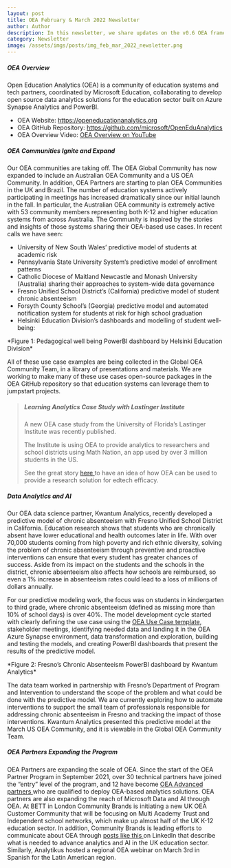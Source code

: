 ```yaml
---
layout: post
title: OEA February & March 2022 Newsletter
author: Author
description: In this newsletter, we share updates on the v0.6 OEA framework release, skills reporting and CLRs and others.
category: Newsletter
image: /assets/imgs/posts/img_feb_mar_2022_newsletter.png
---
```


##### OEA Overview

Open Education Analytics (OEA) is a community of education systems and tech partners, coordinated by Microsoft Education, collaborating to develop open source data analytics solutions for the education sector built on Azure Synapse Analytics and PowerBI.  

- OEA Website: <a href="https://openeducationanalytics.org" target="_blank">https://openeducationanalytics.org </a>
- OEA GitHub Repository: <a href="https://github.com/microsoft/OpenEduAnalytics" target="_blank">https://github.com/microsoft/OpenEduAnalytics</a>
- OEA Overview Video: <a href="https://www.youtube.com/watch?v=q6snp28bBQU&t=1s" target="_blank">OEA Overview on YouTube </a>

##### OEA Communities Ignite and Expand
Our OEA communities are taking off. The OEA Global Community has now expanded to include an Australian OEA Community and a US OEA Community. In addition, OEA Partners are starting to plan OEA Communities in the UK and Brazil. The number of education systems actively participating in meetings has increased dramatically since our initial launch in the fall. In particular, the Australian OEA community is extremely active with 53 community members representing both K-12 and higher education systems from across Australia. 
The Community is inspired by the stories and insights of those systems sharing their OEA-based use cases. In recent calls we have seen:
- University of New South Wales’ predictive model of students at academic risk
- Pennsylvania State University System’s predictive model of enrollment patterns
- Catholic Diocese of Maitland Newcastle and Monash University (Australia) sharing their approaches to system-wide data governance
- Fresno Unified School District’s (California) predictive model of student chronic absenteeism
- Forsyth County School’s (Georgia) predictive model and automated notification system for students at risk for high school graduation
- Helsinki Education Division’s dashboards and modelling of student well-being:

<div class="container-wrapper text-center">
   <img src="{{ site.baseurl }}/assets/imgs/posts/img_helsinki_pedadogical.png" class="img-fluid w-100" alt="" />
</div>
*Figure 1: Pedagogical well being PowerBI dashboard by Helsinki Education Division*

All of these use case examples are being collected in the Global OEA Community Team, in a library of presentations and materials. We are working to make many of these use cases open-source packages in the OEA GitHub repository so that education systems can leverage them to jumpstart projects.

>
> ##### Learning Analytics Case Study with Lastinger Institute
>
> A new OEA case study from the University of Florida’s Lastinger Institute was recently published.
>   
> The Institute is using OEA to provide analytics to researchers and school districts using Math Nation, an app used by over 3 million students in the US.
> 
> See the great story <a href="https://customers.microsoft.com/en-us/story/1448383859637452651-mathnation-k12-edu-azure-en-united-states">here </a> to have an idea of how OEA can be used to provide a research solution for edtech efficacy. 

##### Data Analytics and AI

Our OEA data science partner, Kwantum Analytics, recently developed a predictive model of chronic absenteeism with Fresno Unified School District in California. 
Education research shows that students who are chronically absent have lower educational and health outcomes later in life. With over 70,000 students coming from 
high poverty and rich ethnic diversity, solving the problem of chronic absenteeism through preventive and proactive interventions can ensure that every student has 
greater chances of success. Aside from its impact on the students and the schools in the district, chronic absenteeism also affects how schools are reimbursed, 
so even a 1% increase in absenteeism rates could lead to a loss of millions of dollars annually. 

For our predictive modeling work, the focus was on students in kindergarten to third grade, where chronic absenteeism (defined as missing more than 10% of school days) is over 40%. The model development cycle started with clearly defining the use case using the <a href="https://view.officeapps.live.com/op/view.aspx?src=https%3A%2F%2Fraw.githubusercontent.com%2Fmicrosoft%2FOpenEduAnalytics%2Fmain%2Fdocs%2FOpen_Education_Analytics_Use_Case_Template_v3.docx&wdOrigin=BROWSELINK" target="_blank"> OEA Use Case template</a>, stakeholder meetings, identifying needed data
and landing it in the OEA Azure Synapse environment, data transformation and exploration, building and testing the models, and creating PowerBI dashboards that present the results of the predictive model.

<div class="container-wrapper text-center">
   <img src="{{ site.baseurl }}/assets/imgs/posts/img_fresno_chronic_absenteeism.png" class="img-fluid w-100" alt="" />
</div>
*Figure 2: Fresno’s Chronic Absenteeism PowerBI dashboard by Kwantum Analytics*

The data team worked in partnership with Fresno’s Department of Program and Intervention to understand the scope of the problem and what could be done with the 
predictive model. We are currently exploring how to automate interventions to support the small team of professionals responsible for addressing chronic absenteeism 
in Fresno and tracking the impact of those interventions. 
Kwantum Analytics presented this predictive model at the March US OEA Community, and it is viewable in the Global OEA Community Team.

##### OEA Partners Expanding the Program
OEA Partners are expanding the scale of OEA. Since the start of the OEA Partner Program in September 2021, over 30 technical partners have joined the “entry” level 
of the program, and 12 have become <a href="https://openeducationanalytics.org/partners/" target="_blank"> OEA Advanced partners </a> who are qualified to deploy OEA-based analytics solutions. 
OEA partners are also expanding the reach of Microsoft Data and AI through OEA. At BETT in London Community Brands is initiating a new UK OEA Customer Community 
that will be focusing on Multi Academy Trust and Independent school networks, which make up almost half of the UK K-12 education sector. 
In addition, Community Brands is leading efforts to communicate about OEA through  <a href="https://www.linkedin.com/pulse/future-education-analytics-open-matt-woodruff/?trackingId=fWSUrvlIQ3Cs0qfp3JfNgQ%3D%3D" target="_blank"> posts like this </a> on LinkedIn that describe what is needed to advance analytics 
and AI in the UK education sector. Similarly, Analytikus hosted a regional OEA webinar on March 3rd in Spanish for the Latin American region. 

